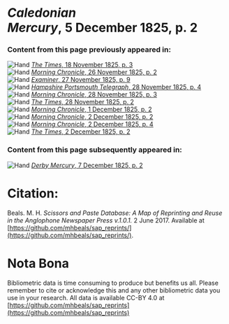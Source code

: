 # *Caledonian Mercury*, 5 December 1825, p. 2  
  
### Content from this page previously appeared in:  
![Hand](http://scissorsandpaste.net/wp-content/uploads/2017/06/smallhandpointer.png) [*The Times*, 18 November 1825, p. 3](https://mhbeals.github.io/sap_html/The-Times/The-Times-18-November-1825-p-3)  
![Hand](http://scissorsandpaste.net/wp-content/uploads/2017/06/smallhandpointer.png) [*Morning Chronicle*, 26 November 1825, p. 2](https://mhbeals.github.io/sap_html/Morning-Chronicle/Morning-Chronicle-26-November-1825-p-2)  
![Hand](http://scissorsandpaste.net/wp-content/uploads/2017/06/smallhandpointer.png) [*Examiner*, 27 November 1825, p. 9](https://mhbeals.github.io/sap_html/Examiner/Examiner-27-November-1825-p-9)  
![Hand](http://scissorsandpaste.net/wp-content/uploads/2017/06/smallhandpointer.png) [*Hampshire Portsmouth Telegraph*, 28 November 1825, p. 4](https://mhbeals.github.io/sap_html/Hampshire-Portsmouth-Telegraph/Hampshire-Portsmouth-Telegraph-28-November-1825-p-4)  
![Hand](http://scissorsandpaste.net/wp-content/uploads/2017/06/smallhandpointer.png) [*Morning Chronicle*, 28 November 1825, p. 3](https://mhbeals.github.io/sap_html/Morning-Chronicle/Morning-Chronicle-28-November-1825-p-3)  
![Hand](http://scissorsandpaste.net/wp-content/uploads/2017/06/smallhandpointer.png) [*The Times*, 28 November 1825, p. 2](https://mhbeals.github.io/sap_html/The-Times/The-Times-28-November-1825-p-2)  
![Hand](http://scissorsandpaste.net/wp-content/uploads/2017/06/smallhandpointer.png) [*Morning Chronicle*, 1 December 1825, p. 2](https://mhbeals.github.io/sap_html/Morning-Chronicle/Morning-Chronicle-1-December-1825-p-2)  
![Hand](http://scissorsandpaste.net/wp-content/uploads/2017/06/smallhandpointer.png) [*Morning Chronicle*, 2 December 1825, p. 2](https://mhbeals.github.io/sap_html/Morning-Chronicle/Morning-Chronicle-2-December-1825-p-2)  
![Hand](http://scissorsandpaste.net/wp-content/uploads/2017/06/smallhandpointer.png) [*Morning Chronicle*, 2 December 1825, p. 4](https://mhbeals.github.io/sap_html/Morning-Chronicle/Morning-Chronicle-2-December-1825-p-4)  
![Hand](http://scissorsandpaste.net/wp-content/uploads/2017/06/smallhandpointer.png) [*The Times*, 2 December 1825, p. 2](https://mhbeals.github.io/sap_html/The-Times/The-Times-2-December-1825-p-2)  
  
### Content from this page subsequently appeared in:  
![Hand](http://scissorsandpaste.net/wp-content/uploads/2017/06/smallhandpointer.png) [*Derby Mercury*, 7 December 1825, p. 2](https://mhbeals.github.io/sap_html/Derby-Mercury/Derby-Mercury-7-December-1825-p-2)  


# Citation: 

Beals. M. H. *Scissors and Paste Database: A Map of Reprinting and Reuse in the Anglophone Newspaper Press v.1.0.1.* 2 June 2017. Available at [https://github.com/mhbeals/sap_reprints/](https://github.com/mhbeals/sap_reprints/). 

# Nota Bona

Bibliometric data is time consuming to produce but benefits us all. Please remember to cite or acknowledge this and any other bibliometric data you use in your research. All data is available CC-BY 4.0 at [https://github.com/mhbeals/sap_reprints](https://github.com/mhbeals/sap_reprints)